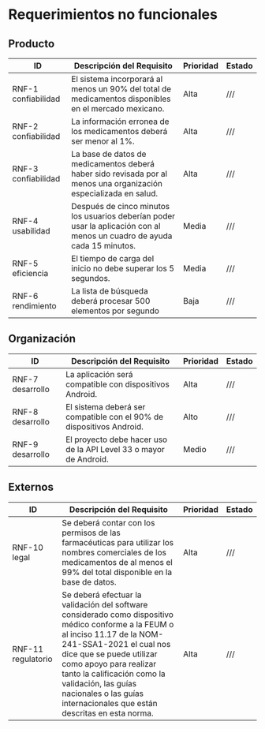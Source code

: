 # Requerimientos no funcionales

## Producto

ID|Descripción del Requisito|Prioridad|Estado
-|-|-|-
RNF-1 confiabilidad|El sistema incorporará al menos un 90% del total de medicamentos disponibles en el mercado mexicano.|Alta|///
RNF-2 confiabilidad|La información erronea de los medicamentos deberá ser menor al 1%.|Alta|///
RNF-3 confiabilidad| La base de datos de medicamentos deberá haber sido revisada por al menos una organización especializada en salud.| Alta | /// |
RNF-4 usabilidad|Después de cinco minutos los usuarios deberían poder usar la aplicación con al menos un cuadro de ayuda cada 15 minutos.|Media|///
RNF-5 eficiencia|El tiempo de carga del inicio no debe superar los 5 segundos.|Media|///
RNF-6 rendimiento|La lista de búsqueda deberá procesar 500 elementos por segundo|Baja|///

## Organización

ID|Descripción del Requisito|Prioridad|Estado
-|-|-|-
RNF-7 desarrollo| La aplicación será compatible con dispositivos Android.| Alta | /// |
RNF-8 desarrollo|El sistema deberá ser compatible con el 90% de dispositivos Android.|Alto|///
RNF-9 desarrollo|El proyecto debe hacer uso de la API Level 33 o mayor de Android.|Medio|///

## Externos

ID|Descripción del Requisito|Prioridad|Estado|
--- | ------------------------------------ | --------- | ------
RNF-10 legal|Se deberá contar con los permisos de las farmacéuticas para utilizar los nombres comerciales de los medicamentos de al menos el 99% del total disponible en la base de datos.|Alta|///
RNF-11 regulatorio|Se deberá efectuar la validación del software considerado como dispositivo médico conforme a la FEUM o al inciso 11.17 de la NOM-241-SSA1-2021 el cual nos dice que se puede utilizar como apoyo para realizar tanto la calificación como la validación, las guías nacionales o las guías internacionales que están descritas en esta norma.|Alta|///
